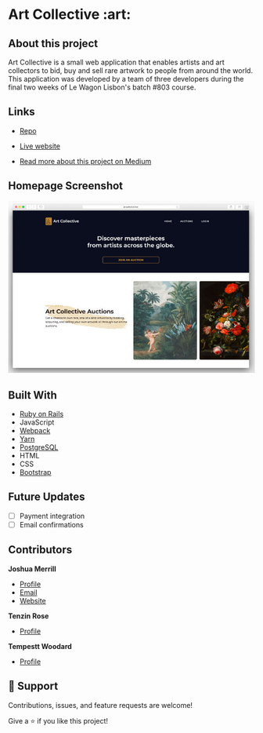 <h1>Art Collective :art:</h1>

## About this project

<p>Art Collective is a small web application that enables artists and art collectors to bid, buy and sell rare artwork to people from around the world. This application was developed by a team of three developers during the final two weeks of Le Wagon Lisbon's batch #803 course.</p>

## Links

- [Repo](https://github.com/josh-merrill/PRIVATE-ART-803)

- [Live website](https://www.artcollective.live)

- [Read more about this project on Medium](https://tenzinrose.medium.com/the-making-of-an-art-auction-house-ba421c886fa8)

## Homepage Screenshot

![Art Collective Homepage](public/ac-mockup.jpg)

## Built With

- [Ruby on Rails](https://rubyonrails.org/)
- JavaScript
- [Webpack](https://webpack.js.org/)
- [Yarn](https://yarnpkg.com/)
- [PostgreSQL](https://www.postgresql.org/)
- HTML
- CSS
- [Bootstrap](https://getbootstrap.com/)

## Future Updates

- [ ] Payment integration
- [ ] Email confirmations

## Contributors

**Joshua Merrill**

- [Profile](https://github.com/josh-merrill)
- [Email](mailto:joshmmerrill@outlook.com?subject="Hello!")
- [Website](https://troopl.com/joshmerrill")

**Tenzin Rose**

- [Profile](https://github.com/niznet89)

**Tempestt Woodard**
 
- [Profile](https://github.com/tnwoodard)

## 🤝 Support

Contributions, issues, and feature requests are welcome!

Give a ⭐️ if you like this project!
